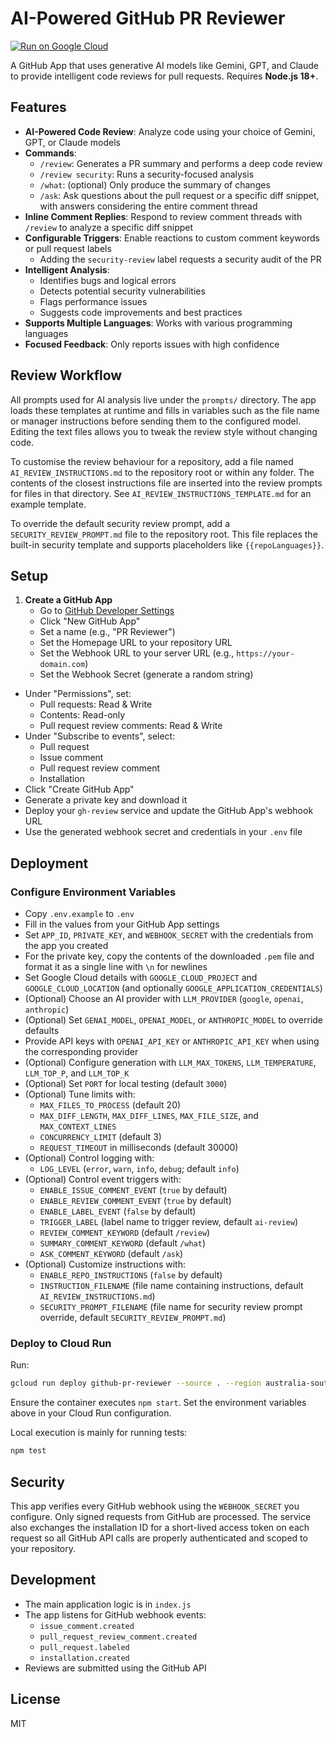 # AI-Powered GitHub PR Reviewer

[![Run on Google Cloud](https://deploy.cloud.run/button.svg)](https://deploy.cloud.run)

A GitHub App that uses generative AI models like Gemini, GPT, and Claude to provide intelligent code reviews for pull requests. Requires **Node.js 18+**.

## Features

- **AI-Powered Code Review**: Analyze code using your choice of Gemini, GPT, or Claude models
- **Commands**:
  - `/review`: Generates a PR summary and performs a deep code review
  - `/review security`: Runs a security-focused analysis
  - `/what`: (optional) Only produce the summary of changes
  - `/ask`: Ask questions about the pull request or a specific diff snippet, with answers considering the entire comment thread
- **Inline Comment Replies**: Respond to review comment threads with `/review` to analyze a specific diff snippet
- **Configurable Triggers**: Enable reactions to custom comment keywords or pull request labels
  - Adding the `security-review` label requests a security audit of the PR
- **Intelligent Analysis**:
  - Identifies bugs and logical errors
  - Detects potential security vulnerabilities
  - Flags performance issues
  - Suggests code improvements and best practices
- **Supports Multiple Languages**: Works with various programming languages
- **Focused Feedback**: Only reports issues with high confidence

## Review Workflow

All prompts used for AI analysis live under the `prompts/` directory. The app loads these templates at runtime and fills in variables such as the file name or manager instructions before sending them to the configured model. Editing the text files allows you to tweak the review style without changing code.

To customise the review behaviour for a repository, add a file named `AI_REVIEW_INSTRUCTIONS.md` to the repository root or within any folder. The contents of the closest instructions file are inserted into the review prompts for files in that directory. See `AI_REVIEW_INSTRUCTIONS_TEMPLATE.md` for an example template.

To override the default security review prompt, add a `SECURITY_REVIEW_PROMPT.md` file to the repository root. This file replaces the built-in security template and supports placeholders like `{{repoLanguages}}`.

## Setup

1. **Create a GitHub App**
   - Go to [GitHub Developer Settings](https://github.com/settings/apps)
   - Click "New GitHub App"
   - Set a name (e.g., "PR Reviewer")
   - Set the Homepage URL to your repository URL
   - Set the Webhook URL to your server URL (e.g., `https://your-domain.com`)
   - Set the Webhook Secret (generate a random string)
  - Under "Permissions", set:
    - Pull requests: Read & Write
    - Contents: Read-only
    - Pull request review comments: Read & Write
  - Under "Subscribe to events", select:
    - Pull request
    - Issue comment
    - Pull request review comment
    - Installation
   - Click "Create GitHub App"
   - Generate a private key and download it
   - Deploy your `gh-review` service and update the GitHub App's webhook URL
   - Use the generated webhook secret and credentials in your `.env` file

## Deployment

### Configure Environment Variables
   - Copy `.env.example` to `.env`
   - Fill in the values from your GitHub App settings
   - Set `APP_ID`, `PRIVATE_KEY`, and `WEBHOOK_SECRET` with the credentials from the app you created
   - For the private key, copy the contents of the downloaded `.pem` file and format it as a single line with `\n` for newlines
   - Set Google Cloud details with `GOOGLE_CLOUD_PROJECT` and `GOOGLE_CLOUD_LOCATION` (and optionally `GOOGLE_APPLICATION_CREDENTIALS`)
   - (Optional) Choose an AI provider with `LLM_PROVIDER` (`google`, `openai`, `anthropic`)
   - (Optional) Set `GENAI_MODEL`, `OPENAI_MODEL`, or `ANTHROPIC_MODEL` to override defaults
  - Provide API keys with `OPENAI_API_KEY` or `ANTHROPIC_API_KEY` when using the
    corresponding provider
  - (Optional) Configure generation with `LLM_MAX_TOKENS`, `LLM_TEMPERATURE`,
    `LLM_TOP_P`, and `LLM_TOP_K`
  - (Optional) Set `PORT` for local testing (default `3000`)
   - (Optional) Tune limits with:
     - `MAX_FILES_TO_PROCESS` (default 20)
     - `MAX_DIFF_LENGTH`, `MAX_DIFF_LINES`, `MAX_FILE_SIZE`, and
       `MAX_CONTEXT_LINES`
     - `CONCURRENCY_LIMIT` (default 3)
     - `REQUEST_TIMEOUT` in milliseconds (default 30000)
   - (Optional) Control logging with:
     - `LOG_LEVEL` (`error`, `warn`, `info`, `debug`; default `info`)
   - (Optional) Control event triggers with:
     - `ENABLE_ISSUE_COMMENT_EVENT` (`true` by default)
     - `ENABLE_REVIEW_COMMENT_EVENT` (`true` by default)
     - `ENABLE_LABEL_EVENT` (`false` by default)
     - `TRIGGER_LABEL` (label name to trigger review, default `ai-review`)
     - `REVIEW_COMMENT_KEYWORD` (default `/review`)
     - `SUMMARY_COMMENT_KEYWORD` (default `/what`)
     - `ASK_COMMENT_KEYWORD` (default `/ask`)
   - (Optional) Customize instructions with:
     - `ENABLE_REPO_INSTRUCTIONS` (`false` by default)
     - `INSTRUCTION_FILENAME` (file name containing instructions, default `AI_REVIEW_INSTRUCTIONS.md`)
     - `SECURITY_PROMPT_FILENAME` (file name for security review prompt override, default `SECURITY_REVIEW_PROMPT.md`)

### Deploy to Cloud Run

Run:
```bash
gcloud run deploy github-pr-reviewer --source . --region australia-southeast1
```
Ensure the container executes `npm start`.
Set the environment variables above in your Cloud Run configuration.

Local execution is mainly for running tests:
```bash
npm test
```

## Security

This app verifies every GitHub webhook using the `WEBHOOK_SECRET` you configure.
Only signed requests from GitHub are processed. The service also exchanges the
installation ID for a short-lived access token on each request so all GitHub API
calls are properly authenticated and scoped to your repository.

## Development

- The main application logic is in `index.js`
- The app listens for GitHub webhook events:
  - `issue_comment.created`
  - `pull_request_review_comment.created`
  - `pull_request.labeled`
  - `installation.created`
- Reviews are submitted using the GitHub API


## License

MIT
